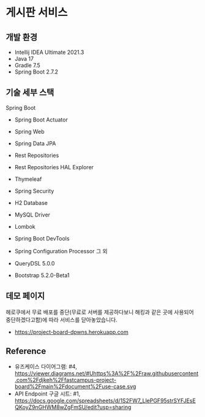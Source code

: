 # 게시판 서비스

## 개발 환경

* Intellij IDEA Ultimate 2021.3
* Java 17
* Gradle 7.5
* Spring Boot 2.7.2

## 기술 세부 스택

Spring Boot

* Spring Boot Actuator
* Spring Web
* Spring Data JPA
* Rest Repositories
* Rest Repositories HAL Explorer
* Thymeleaf
* Spring Security
* H2 Database
* MySQL Driver
* Lombok
* Spring Boot DevTools
* Spring Configuration Processor
 그 외

* QueryDSL 5.0.0
* Bootstrap 5.2.0-Beta1

## 데모 페이지

헤로쿠에서 무료 배포를 중단(무료로 서버를 제공하다보니 해킹과 같은 곳에 사용되어 중단하겠다고함)에 따라 서비스를 닫아놓았습니다.
* https://project-board-dpwns.herokuapp.com

## Reference

* 유즈케이스 다이어그램: #4, https://viewer.diagrams.net/#Uhttps%3A%2F%2Fraw.githubusercontent.com%2Fdjkeh%2Ffastcampus-project-board%2Fmain%2Fdocument%2Fuse-case.svg
* API Endpoint 구글 시트: #1, https://docs.google.com/spreadsheets/d/1S2FW7_LlePGF95strSYFJEsEQKoyZ9nGHWM8wZgFmSU/edit?usp=sharing
